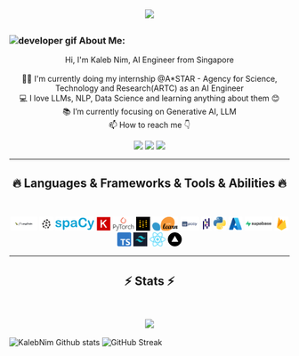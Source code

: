 <h1 align="center">
  <a href="https://git.io/typing-svg">
    <img src="https://readme-typing-svg.herokuapp.com/?lines=This+is+Kaleb+Nim;Nice+to+meet+you+%F0%9F%91%8B&center=true&size=30">
  </a>
</h1>
   
###  <img src="/images/Developer.gif" alt="developer gif"  height="45px">  About Me:
<p align="center">
  Hi, I'm Kaleb Nim, AI Engineer from Singapore
  <br>
  <br>
  👨‍🎓 I'm currently doing my internship @A*STAR - Agency for Science, Technology and Research(ARTC) as an AI Engineer
  
  <br>
  💻 I love LLMs, NLP, Data Science and learning anything about them 😊
  <br>
  📚 I’m currently focusing on Generative AI, LLM
  <br>
  📫 How to reach me 👇
</p>
<p align="center"> <a href="https://www.linkedin.com/in/kaleb-nim/"><img src="https://img.shields.io/badge/linkedin-%230077B5.svg?&style=for-the-badge&logo=linkedin&logoColor=white" height=23></a> <a href="kaleb.nim@gmail.com"><img src="https://img.shields.io/badge/Gmail-D14836?style=for-the-badge&logo=gmail&logoColor=white" height=23></a>
<!--   <a href="https://github.com/HalemoGPA/"><img src="https://img.shields.io/badge/GitHub-100000?style=for-the-badge&logo=github&logoColor=white" height=23></a> -->
 <!--  <a href="https://www.youtube.com/watch?v=p0uAJ6Eu4Rs"><img src="https://img.shields.io/badge/YouTube-FF0000?style=for-the-badge&logo=youtube&logoColor=white" height=23></a> -->
  <a href="https://t.me/kalebjx"><img src="https://img.shields.io/badge/Telegram-2CA5E0?style=for-the-badge&logo=telegram&logoColor=white" height=23></a> 
<hr>
<h2 align="center">🔥 Languages & Frameworks & Tools & Abilities 🔥</h2><br>
<p align="center">
<!--   <code><img title="C" height="25" src="images/c.svg"></code> -->
  <img title="Langchain" height="25" src="images/Langchain.png"></code>
  <img title="Pinecone" height="25" src="images/pinecone.png">
<!--   <code><img title="C#" height="25" src="images/cSharp.svg"></code> -->
  <img title="SpaCy" height="25" src="images/SpaCy_logo.svg.png">
  <img title="Keras" height="25" src="images/Keras.png">
  <img title="Pytorch" height="25" src="images/pytorch.png">
  <img title="Weights-and-Bias" height="25" src="images/wandb.png">
  <img title="sk-learn" height="25" src="images/sklearn.png">
  <img title="Plotly" height="25" src="images/Plotly.png">
  <img title="Pandas" height="25" src="images/Pandas.png">
  <img title="Python" height="25" src="images/python.png">

  <img title="Azure" height="25" src="images/Microsoft_Azure.svg.png">
  <img title="Supabase" height="25" src="images/supabase.png">
  <img title="Firebase" height="25" src="images/Firebase.png">
  <img title="Typescript" height="25" src="images/Typescript.png">
  <img title="Tailwind" height="25" src="images/tailwind.png">
  <img title="React" height="25" src="images/React.png">
  <img title="Vercel" height="25" src="images/Vercel.png">

<!--   <code><img title="Microsoft Visual Studio" height="25" src="images/visualstudio.png"></code> -->
</p>
<hr>

<h2 align="center">⚡ Stats ⚡</h2>
<br>

<p align="center">
<a href="https://github.com/Kaleb-Nim/">
      <img width=325  src="https://github-readme-stats.vercel.app/api/top-langs/?username=Kaleb-Nim&hide=c%23,powershell,Mathematica,Ruby,Objective-C,Objective-C%2b%2b,Cuda&title_color=61dafb&text_color=ffffff&icon_color=61dafb&bg_color=20232a&langs_count=8&layout=compact&border_color=61dafb&hide_border=true" />
 </a>
</p>

<!--   ADD Most Popular Repos Next time ba -->

![KalebNim Github stats](https://github-readme-stats.vercel.app/api?username=Kaleb-Nim&theme=tokyonight)
![GitHub Streak](https://streak-stats.demolab.com/?user=Kaleb-Nim&theme=tokyonight)
